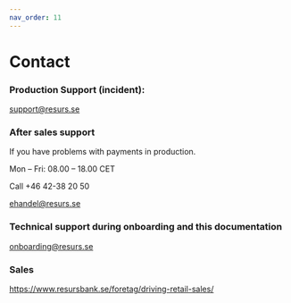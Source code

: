 ```yaml
---
nav_order: 11
---
```


# Contact

### Production Support (incident):
support@resurs.se

### After sales support
If you have problems with payments in production. 

Mon – Fri: 08.00 – 18.00 CET

Call +46 42-38 20 50

ehandel@resurs.se 

### Technical support during onboarding and this documentation
onboarding@resurs.se

### Sales
https://www.resursbank.se/foretag/driving-retail-sales/

